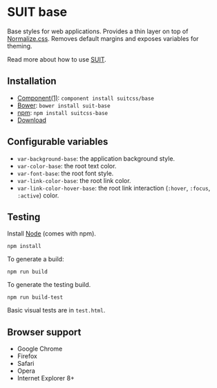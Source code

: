 # SUIT base

Base styles for web applications. Provides a thin layer on top of
[Normalize.css](https://github.com/necolas/normalize.css). Removes default
margins and exposes variables for theming.

Read more about how to use [SUIT](https://github.com/suitcss/suit/).

## Installation

* [Component(1)](http://github.com/component/component): `component install suitcss/base`
* [Bower](http://bower.io/): `bower install suit-base`
* [npm](http://npmjs.org/): `npm install suitcss-base`
* [Download](https://github.com/suitcss/base/releases)

## Configurable variables

* `var-background-base`: the application background style.
* `var-color-base`: the root text color.
* `var-font-base`: the root font style.
* `var-link-color-base`: the root link color.
* `var-link-color-hover-base`: the root link interaction (`:hover`, `:focus`,
  `:active`) color.

## Testing

Install [Node](http://nodejs.org) (comes with npm).

```
npm install
```

To generate a build:

```
npm run build
```

To generate the testing build.

```
npm run build-test
```

Basic visual tests are in `test.html`.

## Browser support

* Google Chrome
* Firefox
* Safari
* Opera
* Internet Explorer 8+
